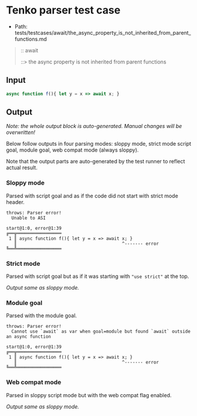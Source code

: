 # Tenko parser test case

- Path: tests/testcases/await/the_async_property_is_not_inherited_from_parent_functions.md

> :: await
>
> ::> the async property is not inherited from parent functions

## Input

`````js
async function f(){ let y = x => await x; }
`````

## Output

_Note: the whole output block is auto-generated. Manual changes will be overwritten!_

Below follow outputs in four parsing modes: sloppy mode, strict mode script goal, module goal, web compat mode (always sloppy).

Note that the output parts are auto-generated by the test runner to reflect actual result.

### Sloppy mode

Parsed with script goal and as if the code did not start with strict mode header.

`````
throws: Parser error!
  Unable to ASI

start@1:0, error@1:39
╔══╦═════════════════
 1 ║ async function f(){ let y = x => await x; }
   ║                                        ^------- error
╚══╩═════════════════

`````

### Strict mode

Parsed with script goal but as if it was starting with `"use strict"` at the top.

_Output same as sloppy mode._

### Module goal

Parsed with the module goal.

`````
throws: Parser error!
  Cannot use `await` as var when goal=module but found `await` outside an async function

start@1:0, error@1:39
╔══╦═════════════════
 1 ║ async function f(){ let y = x => await x; }
   ║                                        ^------- error
╚══╩═════════════════

`````


### Web compat mode

Parsed in sloppy script mode but with the web compat flag enabled.

_Output same as sloppy mode._
